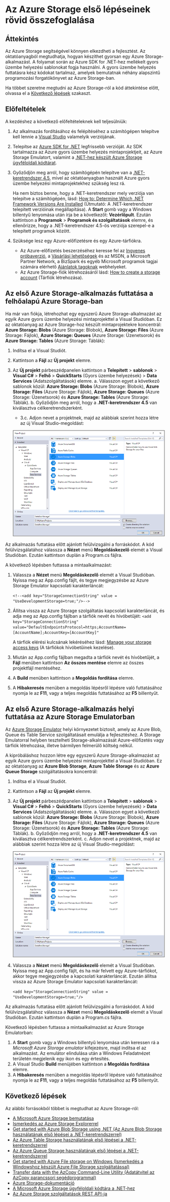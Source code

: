 <properties
    pageTitle="Az Azure Storage első lépéseinek rövid összefoglalása | Microsoft Azure"
    description="Gyorsan megismerkedhet a Microsoft Azure-blobokkal, -táblákkal és -üzenetsorokkal az Azure Storage gyors üzembe helyezés, a Visual Studio és az Azure Storage Emulator használatával. Öt percen belül lefuttathatja az első Azure Storage-alkalmazását."
    services="storage"
    documentationCenter=".net"
    authors="tamram"
    manager="carmonm"
    editor="tysonn"/>

<tags
    ms.service="storage"
    ms.workload="storage"
    ms.tgt_pltfrm="na"
    ms.devlang="dotnet"
    ms.topic="get-started-article"
    ms.date="09/20/2016"
    ms.author="dineshm;tamram"/>


# Az Azure Storage első lépéseinek rövid összefoglalása

## Áttekintés

Az Azure Storage segítségével könnyen elkezdheti a fejlesztést. Az oktatóanyagból megtudhatja, hogyan készíthet gyorsan egy Azure Storage-alkalmazást. A folyamat során az Azure SDK for .NET-hez mellékelt gyors üzembe helyezési sablonokat fogja használni. A gyors üzembe helyezés futtatásra kész kódokat tartalmaz, amelyek bemutatnak néhány alapszintű programozási forgatókönyvet az Azure Storage-ban.

Ha többet szeretne megtudni az Azure Storage-ról a kód áttekintése előtt, olvassa el a [Következő lépések](#next-steps) szakaszt.

## Előfeltételek

A kezdéshez a következő előfeltételeknek kell teljesülniük:

1. Az alkalmazás fordításához és felépítéséhez a számítógépen telepítve kell lennie a [Visual Studio](https://www.visualstudio.com/) valamelyik verziójának.

2. Telepítse az [Azure SDK for .NET](https://azure.microsoft.com/downloads/) legfrissebb verzióját. Az SDK tartalmazza az Azure gyors üzembe helyezés mintaprojektjeit, az Azure Storage Emulatort, valamint a [.NET-hez készült Azure Storage ügyféloldali kódtárat](https://msdn.microsoft.com/library/azure/dn261237.aspx).

3. Győződjön meg arról, hogy számítógépén telepítve van a [.NET-keretrendszer 4.5](http://www.microsoft.com/download/details.aspx?id=30653), mivel az oktatóanyagban használt Azure gyors üzembe helyezési mintaprojektekhez szükség lesz rá.

    Ha nem biztos benne, hogy a .NET-keretrendszer mely verziója van telepítve a számítógépén, lásd: [How to: Determine Which .NET Framework Versions Are Installed](https://msdn.microsoft.com/vstudio/hh925568.aspx) (Útmutató: A .NET-keretrendszer telepített verzióinak megállapítása). A **Start** gomb vagy a Windows billentyű lenyomása után írja be a következőt: **Vezérlőpult**. Ezután kattintson a **Programok** > **Programok és szolgáltatások** elemre, és ellenőrizze, hogy a .NET-keretrendszer 4.5-ös verziója szerepel-e a telepített programok között.

4. Szüksége lesz egy Azure-előfizetésre és egy Azure-tárfiókra.

    - Az Azure-előfizetés beszerzéséhez keresse fel az [Ingyenes próbaverzió](https://azure.microsoft.com/pricing/free-trial/), a [Vásárlási lehetőségek](https://azure.microsoft.com/pricing/purchase-options/) és az MSDN, a Microsoft Partner Network, a BizSpark és egyéb Microsoft programok tagjai számára elérhető [Ajánlatok tagoknak](https://azure.microsoft.com/pricing/member-offers/) webhelyeket.
    - Az Azure Storage-fiók létrehozásáról lásd: [How to create a storage account](storage-create-storage-account.md#create-a-storage-account) (Tárfiók létrehozása).

## Az első Azure Storage-alkalmazás futtatása a felhőalapú Azure Storage-ban

Ha már van fiókja, létrehozhat egy egyszerű Azure Storage-alkalmazást az egyik Azure gyors üzembe helyezési mintaprojekttel a Visual Studióban. Ez az oktatóanyag az Azure Storage-hoz készült mintaprojektekre koncentrál: **Azure Storage: Blobs** (Azure Storage: Blobok), **Azure Storage: Files** (Azure Storage: Fájlok), **Azure Storage: Queues** (Azure Storage: Üzenetsorok) és **Azure Storage: Tables** (Azure Storage: Táblák):

1. Indítsa el a Visual Studiót.
2. Kattintson a **Fájl** az **Új projekt** elemre.
3. Az **Új projekt** párbeszédpanelen kattintson a **Telepített** > **sablonok** > **Visual C#** > **Felhő** > **QuickStarts** (Gyors üzembe helyezések) > **Data Services** (Adatszolgáltatások) elemre.
    a. Válasszon egyet a következő sablonok közül: **Azure Storage: Blobs** (Azure Storage: Blobok), **Azure Storage: Files** (Azure Storage: Fájlok), **Azure Storage: Queues** (Azure Storage: Üzenetsorok) és **Azure Storage: Tables** (Azure Storage: Táblák).
    b. Győződjön meg arról, hogy a **.NET-keretrendszer 4.5** van kiválasztva célkeretrendszerként.
    - 3.c. Adjon nevet a projektnek, majd az alábbiak szerint hozza létre az új Visual Studio-megoldást:

    ![Azure gyors üzembe helyezések][Image1]

Az alkalmazás futtatása előtt ajánlott felülvizsgálni a forráskódot. A kód felülvizsgálatához válassza a **Nézet** menü **Megoldáskezelő** elemét a Visual Studióban. Ezután kattintson duplán a Program.cs fájlra.

A következő lépésben futtassa a mintaalkalmazást:

1.  Válassza a **Nézet** menü **Megoldáskezelő** elemét a Visual Studióban. Nyissa meg az App.config fájlt, és tegye megjegyzésbe az Azure Storage Emulator kapcsolati karakterláncát:

    `<!--<add key="StorageConnectionString" value = "UseDevelopmentStorage=true;"/>-->`

2.  Állítsa vissza az Azure Storage szolgáltatás kapcsolati karakterláncát, és adja meg az App.config fájlban a tárfiók nevét és hívóbetűjét: `<add key="StorageConnectionString" value="DefaultEndpointsProtocol=https;AccountName=[AccountName];AccountKey=[AccountKey]"`

    A tárfiók elérési kulcsának lekéréséhez lásd: [Manage your storage access keys](storage-create-storage-account.md#manage-your-storage-access-keys) (A tárfiókok hívóbetűinek kezelése).

3.  Miután az App.config fájlban megadta a tárfiók nevét és hívóbetűjét, a **Fájl** menüben kattintson **Az összes mentése** elemre az összes projektfájl mentéséhez.
4.  A **Build** menüben kattintson a **Megoldás fordítása** elemre.
5.  A **Hibakeresés** menüben a megoldás lépésről lépésre való futtatásához nyomja le az **F11**, vagy a teljes megoldás futtatásához az **F5** billentyűt.


## Az első Azure Storage-alkalmazás helyi futtatása az Azure Storage Emulatorban

Az [Azure Storage Emulator](storage-use-emulator.md) helyi környezetet biztosít, amely az Azure Blob, Queue és Table Service szolgáltatásait emulálja a fejlesztéshez. A Storage Emulatorral helyben tesztelheti Storage-alkalmazását Azure-előfizetés vagy tárfiók létrehozása, illetve bármilyen felmerülő költség nélkül.

A kipróbáláshoz hozzon létre egy egyszerű Azure Storage-alkalmazást az egyik Azure gyors üzembe helyezési mintaprojekttel a Visual Studióban. Ez az oktatóanyag az **Azure Blob Storage**, **Azure Table Storage** és az **Azure Queue Storage** szolgáltatásokra koncentrál:

1. Indítsa el a Visual Studiót.
2. Kattintson a **Fájl** az **Új projekt** elemre.
3. Az **Új projekt** párbeszédpanelen kattintson a **Telepített** > **sablonok** > **Visual C#** > **Felhő** > **QuickStarts** (Gyors üzembe helyezések) > **Data Services** (Adatszolgáltatások) elemre.
    a. Válasszon egyet a következő sablonok közül: **Azure Storage: Blobs** (Azure Storage: Blobok), **Azure Storage: Files** (Azure Storage: Fájlok), **Azure Storage: Queues** (Azure Storage: Üzenetsorok) és **Azure Storage: Tables** (Azure Storage: Táblák).
    b. Győződjön meg arról, hogy a **.NET-keretrendszer 4.5** van kiválasztva célkeretrendszerként.
    c. Adjon nevet a projektnek, majd az alábbiak szerint hozza létre az új Visual Studio-megoldást:

    ![Azure gyors üzembe helyezések][Image1]

4.  Válassza a **Nézet** menü **Megoldáskezelő** elemét a Visual Studióban. Nyissa meg az App.config fájlt, és ha már felvett egy Azure-tárfiókot, akkor tegye megjegyzésbe a kapcsolati karakterláncát. Ezután állítsa vissza az Azure Storage Emulator kapcsolati karakterláncát:

    `<add key="StorageConnectionString" value = "UseDevelopmentStorage=true;"/>`

Az alkalmazás futtatása előtt ajánlott felülvizsgálni a forráskódot. A kód felülvizsgálatához válassza a **Nézet** menü **Megoldáskezelő** elemét a Visual Studióban. Ezután kattintson duplán a Program.cs fájlra.

Következő lépésben futtassa a mintaalkalmazást az Azure Storage Emulatorban:

1.  A **Start** gomb vagy a Windows billentyű lenyomása után keressen rá a *Microsoft Azure Storage emulator* kifejezésre, majd indítsa el az alkalmazást. Az emulátor elindulása után a Windows Feladatnézet területén megjelenik egy ikon és egy értesítés.
2.  A Visual Studio **Build** menüjében kattintson a **Megoldás fordítása** elemre.
3.  A **Hibakeresés** menüben a megoldás lépésről lépésre való futtatásához nyomja le az **F11**, vagy a teljes megoldás futtatásához az **F5** billentyűt.

## Következő lépések

Az alábbi forrásokból többet is megtudhat az Azure Storage-ról:

* [A Microsoft Azure Storage bemutatása](storage-introduction.md)
* [Ismerkedés az Azure Storage Explorerrel](../vs-azure-tools-storage-manage-with-storage-explorer.md)
* [Get started with Azure Blob Storage using .NET (Az Azure Blob Storage használatának első lépései a .NET-keretrendszerrel)](storage-dotnet-how-to-use-blobs.md)
* [Az Azure Table Storage használatának első lépései a .NET-keretrendszerrel](storage-dotnet-how-to-use-tables.md)
* [Az Azure Queue Storage használatának első lépései a .NET-keretrendszerrel](storage-dotnet-how-to-use-queues.md)
* [Get started with Azure File storage on Windows (Ismerkedés a Windowshoz készült Azure File Storage szolgáltatással)](storage-dotnet-how-to-use-files.md)
* [Transfer data with the AzCopy Command-Line Utility (Adatátvitel az AzCopy parancssori segédprogrammal)](storage-use-azcopy.md)
* [Azure Storage-dokumentáció](https://azure.microsoft.com/documentation/services/storage/)
* [A Microsoft Azure Storage ügyféloldali kódtára a .NET-hez](https://msdn.microsoft.com/library/azure/dn261237.aspx)
* [Az Azure Storage szolgáltatások REST API-ja](https://msdn.microsoft.com/library/azure/dd179355.aspx)

[Image1]: ./media/storage-getting-started-guide/QuickStart.png



<!--HONumber=Sep16_HO3-->


